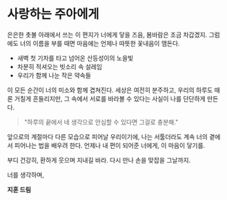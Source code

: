 # 사랑하는 주아에게

은은한 촛불 아래에서 쓰는 이 편지가 너에게 닿을 즈음, 봄바람은 조금 차갑겠지. 그럼에도 너의 이름을 부를 때면 마음에는 언제나 따뜻한 꽃내음이 맴돈다.

- 새벽 첫 기차를 타고 넘어온 산등성이의 노을빛
- 차분히 적셔오는 빗소리 속 설레임
- 우리가 함께 나눈 작은 약속들

이 모든 순간이 너의 미소와 함께 겹쳐진다. 세상은 여전히 분주하고, 우리의 하루도 때론 거칠게 흔들리지만, 그 속에서 서로를 바라볼 수 있다는 사실이 나를 단단하게 만든다.

> "하루의 끝에서 네 생각으로 안심할 수 있다면 그걸로 충분해."

앞으로의 계절마다 다른 모습으로 피어날 우리이기에, 나는 서툴더라도 계속 너의 곁에서 피어나는 법을 배우려 한다. 언제나 내 편이 되어준 너에게, 이 마음이 닿기를.

부디 건강히, 환하게 웃으며 지내길 바라. 다시 만나 손을 맞잡을 그날까지.

너를 생각하며,

**지훈 드림**
